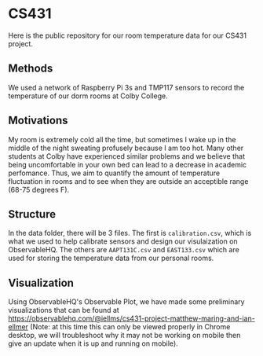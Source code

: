 # CS431
Here is the public repository for our room temperature data for our CS431 project.


## Methods
We used a network of Raspberry Pi 3s and TMP117 sensors to record the temperature of our dorm rooms at Colby College.

## Motivations
My room is extremely cold all the time, but sometimes I wake up in the middle of the night sweating profusely because I am too hot.  Many other students at Colby have experienced similar problems and we believe that being uncomfortable in your own bed can lead to a decrease in academic perfomance.  Thus, we aim to quantify the amount of temperature fluctuation in rooms and to see when they are outside an acceptible range (68-75 degrees F).

## Structure
In the data folder, there will be 3 files.  The first is `calibration.csv`, which is what we used to help calibrate sensors and design our visulaization on ObservableHQ.  The others are `AAPT131C.csv` and `EAST133.csv` which are used for storing the temperature data from our personal rooms.

## Visualization
Using ObservableHQ's Observable Plot, we have made some preliminary visualizations that can be found at https://observablehq.com/@iellms/cs431-project-matthew-maring-and-ian-ellmer (Note: at this time this can only be viewed properly in Chrome desktop, we will troubleshoot why it may not be working on mobile then give an update when it is up and running on mobile).
